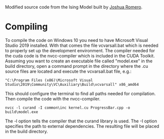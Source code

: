 Modified source code from the Ising Model built by
<a href="https://github.com/romerojosh">Joshua Romero</a>.

# Compiling

To compile the code on Windows 10 you need to have Microsoft Visual Studio
2019 installed. With that comes the file vcvarsall.bat which is needed to
properly set up the development environment. The compiler needed for the cuda
code is the nvcc-compiler which is included in the CUDA Toolkit.
Assuming you want to create an executable file called "model.exe" in the build
directory, open a command prompt in the directory where the .cu source files are
located and execute the vcvarsall.bat file, e.g.:

```terminal
"C:\Program Files (x86)\Microsoft Visual Studio\2019\Community\VC\Auxiliary\Build\vcvarsall" x86_amd64
```

This should configure the terminal to find all paths needed for compilation.
Then compile the code with the nvcc-compiler.

```terminal
nvcc -l curand -I common\inc kernel.cu ProgressBar.cpp -o build\model.exe
```

The -l option tells the compiler that the curand library is used. The -I option
specifies the path to external dependencies. The resulting file will be placed
in the build directory.

